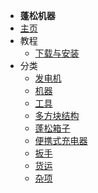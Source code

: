 - **蓬松机器**
- [主页](./)
- 教程
    - [下载与安装](/Install#FluffyMachines)
- 分类
    - [发电机](./Generators)
    - [机器](./Machines)
    - [工具](./Tools)
    - [多方块结构](./Multiblocks)
    - [蓬松箱子](./Barrels)
    - [便携式充电器](./Portable-Chargers)
    - [扳手](./Wrenches)
    - [货运](./Cargo)
    - [杂项](./Misc)
